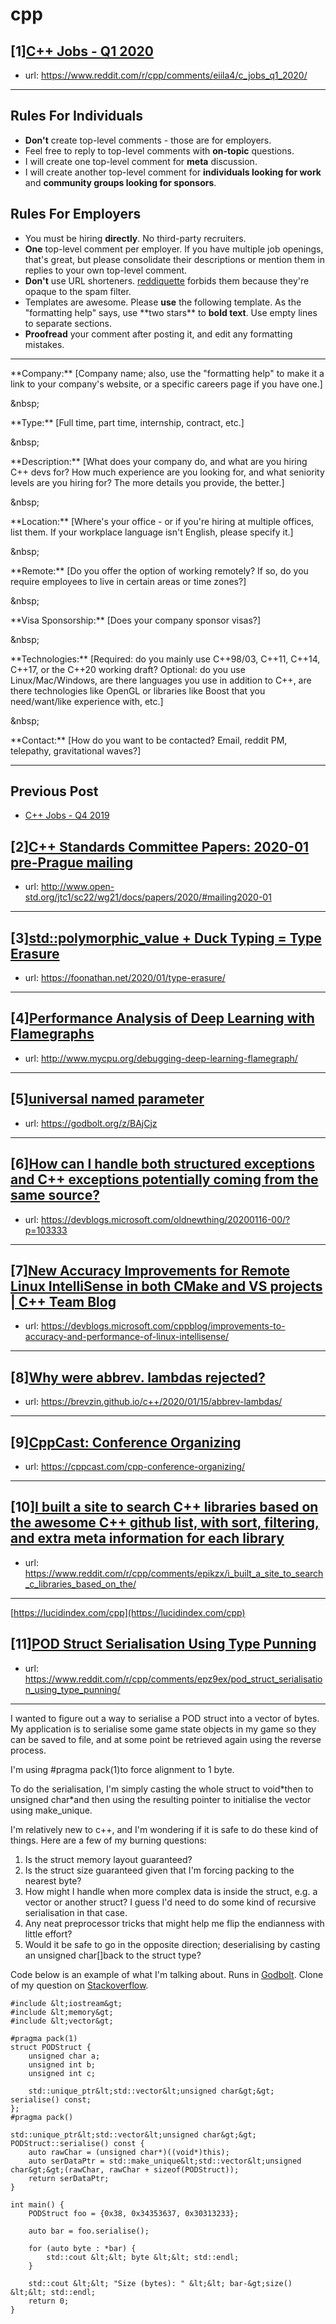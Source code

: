 # cpp
## [1][C++ Jobs - Q1 2020](https://www.reddit.com/r/cpp/comments/eiila4/c_jobs_q1_2020/)
- url: https://www.reddit.com/r/cpp/comments/eiila4/c_jobs_q1_2020/
---
Rules For Individuals
---------------------

* **Don't** create top-level comments - those are for employers.
* Feel free to reply to top-level comments with **on-topic** questions.
* I will create one top-level comment for **meta** discussion.
* I will create another top-level comment for **individuals looking for work** and **community groups looking for sponsors**.

Rules For Employers
---------------------

* You must be hiring **directly**. No third-party recruiters.
* **One** top-level comment per employer. If you have multiple job openings, that's great, but please consolidate their descriptions or mention them in replies to your own top-level comment.
* **Don't** use URL shorteners. [reddiquette](https://www.reddithelp.com/en/categories/reddit-101/reddit-basics/reddiquette) forbids them because they're opaque to the spam filter.
* Templates are awesome. Please **use** the following template. As the "formatting help" says, use \*\*two stars\*\* to **bold text**. Use empty lines to separate sections.
* **Proofread** your comment after posting it, and edit any formatting mistakes.

---

\*\*Company:\*\* [Company name; also, use the "formatting help" to make it a link to your company's website, or a specific careers page if you have one.]

&amp;nbsp;

\*\*Type:\*\* [Full time, part time, internship, contract, etc.]

&amp;nbsp;

\*\*Description:\*\* [What does your company do, and what are you hiring C++ devs for? How much experience are you looking for, and what seniority levels are you hiring for? The more details you provide, the better.]

&amp;nbsp;

\*\*Location:\*\* [Where's your office - or if you're hiring at multiple offices, list them. If your workplace language isn't English, please specify it.]

&amp;nbsp;

\*\*Remote:\*\* [Do you offer the option of working remotely? If so, do you require employees to live in certain areas or time zones?]

&amp;nbsp;

\*\*Visa Sponsorship:\*\* [Does your company sponsor visas?]

&amp;nbsp;

\*\*Technologies:\*\* [Required: do you mainly use C++98/03, C++11, C++14, C++17, or the C++20 working draft? Optional: do you use Linux/Mac/Windows, are there languages you use in addition to C++, are there technologies like OpenGL or libraries like Boost that you need/want/like experience with, etc.]

&amp;nbsp;

\*\*Contact:\*\* [How do you want to be contacted? Email, reddit PM, telepathy, gravitational waves?]

---

Previous Post
--------------

* [C++ Jobs - Q4 2019](https://www.reddit.com/r/cpp/comments/dbqgbw/c_jobs_q4_2019/)
## [2][C++ Standards Committee Papers: 2020-01 pre-Prague mailing](https://www.reddit.com/r/cpp/comments/eqc3kz/c_standards_committee_papers_202001_preprague/)
- url: http://www.open-std.org/jtc1/sc22/wg21/docs/papers/2020/#mailing2020-01
---

## [3][std::polymorphic_value + Duck Typing = Type Erasure](https://www.reddit.com/r/cpp/comments/eq4b0h/stdpolymorphic_value_duck_typing_type_erasure/)
- url: https://foonathan.net/2020/01/type-erasure/
---

## [4][Performance Analysis of Deep Learning with Flamegraphs](https://www.reddit.com/r/cpp/comments/eqdu8j/performance_analysis_of_deep_learning_with/)
- url: http://www.mycpu.org/debugging-deep-learning-flamegraph/
---

## [5][universal named parameter](https://www.reddit.com/r/cpp/comments/eqfdft/universal_named_parameter/)
- url: https://godbolt.org/z/BAjCjz
---

## [6][How can I handle both structured exceptions and C++ exceptions potentially coming from the same source?](https://www.reddit.com/r/cpp/comments/epwpx3/how_can_i_handle_both_structured_exceptions_and_c/)
- url: https://devblogs.microsoft.com/oldnewthing/20200116-00/?p=103333
---

## [7][New Accuracy Improvements for Remote Linux IntelliSense in both CMake and VS projects | C++ Team Blog](https://www.reddit.com/r/cpp/comments/epvue6/new_accuracy_improvements_for_remote_linux/)
- url: https://devblogs.microsoft.com/cppblog/improvements-to-accuracy-and-performance-of-linux-intellisense/
---

## [8][Why were abbrev. lambdas rejected?](https://www.reddit.com/r/cpp/comments/epq4ui/why_were_abbrev_lambdas_rejected/)
- url: https://brevzin.github.io/c++/2020/01/15/abbrev-lambdas/
---

## [9][CppCast: Conference Organizing](https://www.reddit.com/r/cpp/comments/epv9v3/cppcast_conference_organizing/)
- url: https://cppcast.com/cpp-conference-organizing/
---

## [10][I built a site to search C++ libraries based on the awesome C++ github list, with sort, filtering, and extra meta information for each library](https://www.reddit.com/r/cpp/comments/epikzx/i_built_a_site_to_search_c_libraries_based_on_the/)
- url: https://www.reddit.com/r/cpp/comments/epikzx/i_built_a_site_to_search_c_libraries_based_on_the/
---
 [https://lucidindex.com/cpp](https://lucidindex.com/cpp)
## [11][POD Struct Serialisation Using Type Punning](https://www.reddit.com/r/cpp/comments/epz9ex/pod_struct_serialisation_using_type_punning/)
- url: https://www.reddit.com/r/cpp/comments/epz9ex/pod_struct_serialisation_using_type_punning/
---
I wanted to figure out a way to serialise a POD struct into a vector of bytes. My application is to serialise some game state objects in my game so they can be saved to file, and at some point be retrieved again using the reverse process.

I'm using #pragma pack(1)to force alignment to 1 byte.

To do the serialisation, I'm simply casting the whole struct to void\*then to unsigned char\*and then using the resulting pointer to initialise the vector using make\_unique.

I'm relatively new to c++, and I'm wondering if it is safe to do these kind of things. Here are a few of my burning questions:

1. Is the struct memory layout guaranteed?
2. Is the struct size guaranteed given that I'm forcing packing to the nearest byte?
3. How might I handle when more complex data is inside the struct, e.g. a vector or another struct? I guess I'd need to do some kind of recursive serialisation in that case.
4. Any neat preprocessor tricks that might help me flip the endianness with little effort?
5. Would it be safe to go in the opposite direction; deserialising by casting an unsigned char\[\]back to the struct type?

Code below is an example of what I'm talking about. Runs in [Godbolt](https://godbolt.org/z/yoUxfZ). Clone of my question on [Stackoverflow](https://stackoverflow.com/questions/59786566/pod-struct-serialisation-using-type-punning).

    #include &lt;iostream&gt;
    #include &lt;memory&gt;
    #include &lt;vector&gt;
    
    #pragma pack(1)
    struct PODStruct {
        unsigned char a;
        unsigned int b;
        unsigned int c;
    
        std::unique_ptr&lt;std::vector&lt;unsigned char&gt;&gt; serialise() const;
    };
    #pragma pack()
    
    std::unique_ptr&lt;std::vector&lt;unsigned char&gt;&gt; PODStruct::serialise() const {
        auto rawChar = (unsigned char*)((void*)this);
        auto serDataPtr = std::make_unique&lt;std::vector&lt;unsigned char&gt;&gt;(rawChar, rawChar + sizeof(PODStruct));
        return serDataPtr;
    }
    
    int main() {
        PODStruct foo = {0x38, 0x34353637, 0x30313233};
    
        auto bar = foo.serialise();
    
        for (auto byte : *bar) {
            std::cout &lt;&lt; byte &lt;&lt; std::endl; 
        }
    
        std::cout &lt;&lt; "Size (bytes): " &lt;&lt; bar-&gt;size() &lt;&lt; std::endl;
        return 0;
    }
